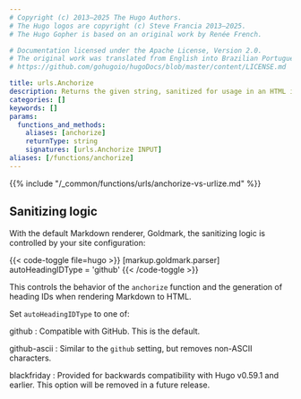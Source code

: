 ```yaml
---
# Copyright (c) 2013–2025 The Hugo Authors.
# The Hugo logos are copyright (c) Steve Francia 2013–2025.
# The Hugo Gopher is based on an original work by Renée French.

# Documentation licensed under the Apache License, Version 2.0.
# The original work was translated from English into Brazilian Portuguese.
# https://github.com/gohugoio/hugoDocs/blob/master/content/LICENSE.md

title: urls.Anchorize
description: Returns the given string, sanitized for usage in an HTML id attribute.
categories: []
keywords: []
params:
  functions_and_methods:
    aliases: [anchorize]
    returnType: string
    signatures: [urls.Anchorize INPUT]
aliases: [/functions/anchorize]
---
```


{{% include "/_common/functions/urls/anchorize-vs-urlize.md" %}}

## Sanitizing logic

With the default Markdown renderer, Goldmark, the sanitizing logic is controlled by your site configuration:

{{< code-toggle file=hugo >}}
[markup.goldmark.parser]
autoHeadingIDType = 'github'
{{< /code-toggle >}}

This controls the behavior of the `anchorize` function and the generation of heading IDs when rendering Markdown to HTML.

Set `autoHeadingIDType` to one of:

github
: Compatible with GitHub. This is the default.

github-ascii
: Similar to the `github` setting, but removes non-ASCII characters.

blackfriday
: Provided for backwards compatibility with Hugo v0.59.1 and earlier. This option will be removed in a future release.
